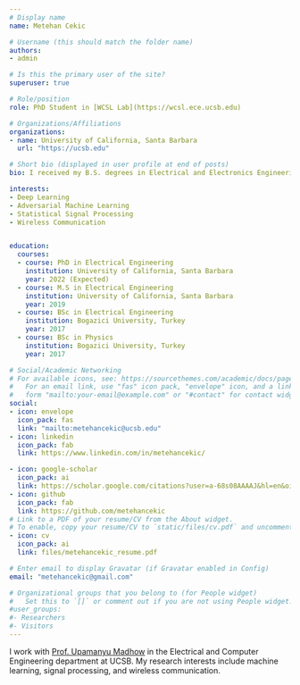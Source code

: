 ```yaml
---
# Display name
name: Metehan Cekic

# Username (this should match the folder name)
authors:
- admin

# Is this the primary user of the site?
superuser: true

# Role/position
role: PhD Student in [WCSL Lab](https://wcsl.ece.ucsb.edu) 

# Organizations/Affiliations
organizations:
- name: University of California, Santa Barbara
  url: "https://ucsb.edu"

# Short bio (displayed in user profile at end of posts)
bio: I received my B.S. degrees in Electrical and Electronics Engineering and Physics from Bogazici University, Istanbul, in 2017 and M.S degree in Electrical and Computer Engineering from University of California, Santa Barbara in 2019. I am currently a PhD student at UC Santa Barbara, working with Prof. Madhow in the WCSL lab.

interests:
- Deep Learning
- Adversarial Machine Learning
- Statistical Signal Processing
- Wireless Communication


education:
  courses:
  - course: PhD in Electrical Engineering
    institution: University of California, Santa Barbara
    year: 2022 (Expected)
  - course: M.S in Electrical Engineering
    institution: University of California, Santa Barbara
    year: 2019
  - course: BSc in Electrical Engineering
    institution: Bogazici University, Turkey
    year: 2017
  - course: BSc in Physics
    institution: Bogazici University, Turkey
    year: 2017

# Social/Academic Networking
# For available icons, see: https://sourcethemes.com/academic/docs/page-builder/#icons
#   For an email link, use "fas" icon pack, "envelope" icon, and a link in the
#   form "mailto:your-email@example.com" or "#contact" for contact widget.
social:
- icon: envelope
  icon_pack: fas
  link: "mailto:metehancekic@ucsb.edu"
- icon: linkedin
  icon_pack: fab
  link: https://www.linkedin.com/in/metehancekic/

- icon: google-scholar
  icon_pack: ai
  link: https://scholar.google.com/citations?user=a-68s08AAAAJ&hl=en&oi=ao
- icon: github
  icon_pack: fab
  link: https://github.com/metehancekic
# Link to a PDF of your resume/CV from the About widget.
# To enable, copy your resume/CV to `static/files/cv.pdf` and uncomment the lines below.
- icon: cv
  icon_pack: ai
  link: files/metehancekic_resume.pdf

# Enter email to display Gravatar (if Gravatar enabled in Config)
email: "metehancekic@gmail.com"

# Organizational groups that you belong to (for People widget)
#   Set this to `[]` or comment out if you are not using People widget.
#user_groups:
#- Researchers
#- Visitors
---
```


I work with [Prof. Upamanyu Madhow](https://wcsl.ece.ucsb.edu/people/upamanyu-madhow) in the Electrical and Computer Engineering department at UCSB. My research interests include machine learning, signal processing, and wireless communication.